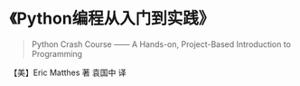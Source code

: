 # 《Python编程从入门到实践》

> Python Crash Course —— A Hands-on, Project-Based Introduction to Programming

【美】Eric Matthes 著 袁国中 译
